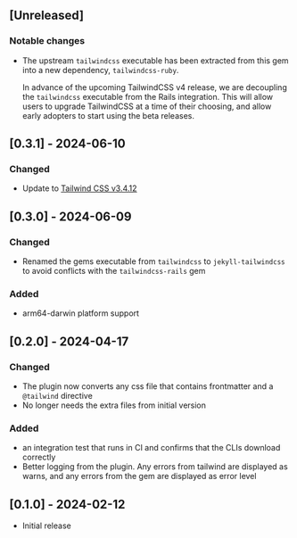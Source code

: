 ## [Unreleased]

### Notable changes

* The upstream `tailwindcss` executable has been extracted from this gem into a new dependency, `tailwindcss-ruby`.

  In advance of the upcoming TailwindCSS v4 release, we are decoupling the `tailwindcss` executable
  from the Rails integration. This will allow users to upgrade TailwindCSS at a time of their
  choosing, and allow early adopters to start using the beta releases.

## [0.3.1] - 2024-06-10

### Changed
* Update to [Tailwind CSS v3.4.12](https://github.com/tailwindlabs/tailwindcss/releases/tag/v3.4.12) 


## [0.3.0] - 2024-06-09

### Changed
- Renamed the gems executable from `tailwindcss` to `jekyll-tailwindcss` to avoid conflicts with the `tailwindcss-rails` gem

### Added
- arm64-darwin platform support

## [0.2.0] - 2024-04-17

### Changed
- The plugin now converts any css file that contains frontmatter and a `@tailwind` directive
- No longer needs the extra files from initial version

### Added
- an integration test that runs in CI and confirms that the CLIs download correctly
- Better logging from the plugin. Any errors from tailwind are displayed as warns, and any errors from the gem are displayed as error level

## [0.1.0] - 2024-02-12

- Initial release
